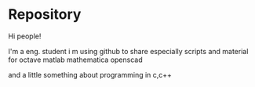# Repository

Hi people!

I'm a eng. student
i m using github to share especially scripts and material for
octave
matlab
mathematica
openscad

and a little something about programming in c,c++
